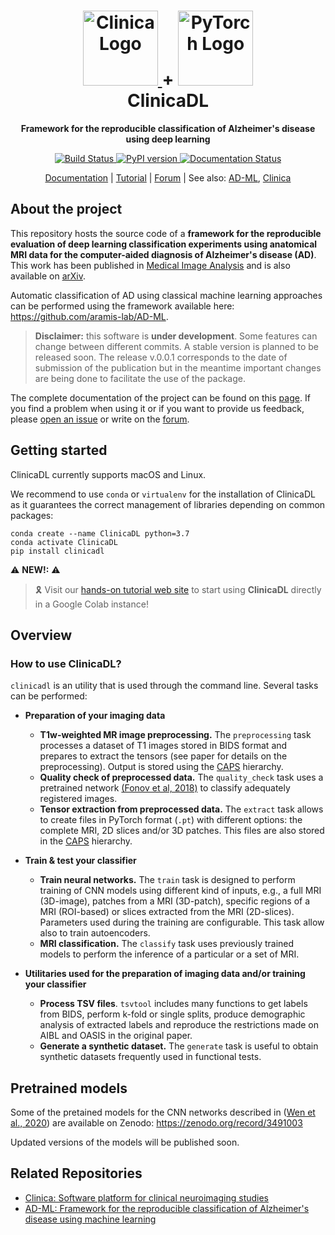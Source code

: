 <h1 align="center">
  <a href="http://www.clinica.run">
    <img src="http://www.clinica.run/assets/images/clinica-icon-257x257.png" alt="Clinica Logo" width="120" height="120">
  </a>
  +
  <a href="https://pytorch.org/">
    <img src="https://pytorch.org/assets/images/pytorch-logo.png" alt="PyTorch Logo" width="120" height="120">
  </a>
  <br/>
  ClinicaDL
</h1>

<p align="center"><strong>Framework for the reproducible classification of Alzheimer's disease using deep learning</strong></p>

<p align="center">
  <a href="https://ci.inria.fr/clinicadl/job/AD-DL/job/master/">
    <img src="https://ci.inria.fr/clinicadl/buildStatus/icon?job=AD-DL%2Fmaster" alt="Build Status">
  </a>
  <a href="https://badge.fury.io/py/clinicadl">
    <img src="https://badge.fury.io/py/clinicadl.svg" alt="PyPI version">
  </a>
  <a href='https://clinicadl.readthedocs.io/en/latest/?badge=latest'>
    <img src='https://readthedocs.org/projects/clinicadl/badge/?version=latest' alt='Documentation Status' />
  </a>

</p>

<p align="center">
  <a href="https://clinicadl.readthedocs.io/">Documentation</a> |
  <a href="https://aramislab.paris.inria.fr/clinicadl/tuto/intro.html">Tutorial</a> |
  <a href="https://groups.google.com/forum/#!forum/clinica-user">Forum</a> |
  See also:
  <a href="#related-repositories">AD-ML</a>,
  <a href="#related-repositories">Clinica</a>
</p>


## About the project

This repository hosts the source code of a **framework for the reproducible
evaluation of deep learning classification experiments using anatomical MRI
data for the computer-aided diagnosis of Alzheimer's disease (AD)**. This work
has been published in [Medical Image
Analysis](https://doi.org/10.1016/j.media.2020.101694) and is also available on
[arXiv](https://arxiv.org/abs/1904.07773).

Automatic classification of AD using classical machine learning approaches can
be performed using the framework available here:
<https://github.com/aramis-lab/AD-ML>.

> **Disclaimer:** this software is **under development**. Some features can
change between different commits. A stable version is planned to be released
soon. The release v.0.0.1 corresponds to the date of submission of the
publication but in the meantime important changes are being done to facilitate
the use of the package.

The complete documentation of the project can be found on 
this [page](https://clinicadl.readthedocs.io/). 
If you find a problem when using it or if you want to provide us feedback,
please [open an issue](https://github.com/aramis-lab/ad-dl/issues) or write on
the [forum](https://groups.google.com/forum/#!forum/clinica-user).

## Getting started
ClinicaDL currently supports macOS and Linux.

We recommend to use `conda` or `virtualenv` for the installation of ClinicaDL
as it guarantees the correct management of libraries depending on common
packages:

```{.sourceCode .bash}
conda create --name ClinicaDL python=3.7
conda activate ClinicaDL
pip install clinicadl
```

:warning: **NEW!:** :warning:
> :reminder_ribbon: Visit our [hands-on tutorial web
site](https://aramislab.paris.inria.fr/clinicadl/tuto/intro.html) to start
using **ClinicaDL** directly in a Google Colab instance!

## Overview

### How to use ClinicaDL?

`clinicadl` is an utility that is used through the command line. Several tasks
can be performed:

- **Preparation of your imaging data**
    * **T1w-weighted MR image preprocessing.** The `preprocessing` task
      processes a dataset of T1 images stored in BIDS format and prepares to
      extract the tensors (see paper for details on the preprocessing). Output
      is stored using the [CAPS](http://www.clinica.run/doc/CAPS/Introduction/)
      hierarchy.
    * **Quality check of preprocessed data.** The `quality_check` task uses a
      pretrained network [(Fonov et al,
      2018)](https://www.biorxiv.org/content/10.1101/303487v1) to classify
      adequately registered images.
    * **Tensor extraction from preprocessed data.** The `extract` task allows
      to create files in PyTorch format (`.pt`) with different options: the
      complete MRI, 2D slices and/or 3D patches. This files are also stored in
      the [CAPS](http://www.clinica.run/doc/CAPS/Introduction/) hierarchy.

- **Train & test your classifier**
    * **Train neural networks.** The `train` task is designed to perform
      training of CNN models using different kind of inputs, e.g., a full MRI
      (3D-image), patches from a MRI (3D-patch), specific regions of a MRI
      (ROI-based) or slices extracted from the MRI (2D-slices). Parameters used
      during the training are configurable. This task allow also to train
      autoencoders.
    * **MRI classification.** The `classify` task uses previously trained models
      to perform the inference of a particular or a set of MRI.


- **Utilitaries used for the preparation of imaging data and/or training your
  classifier**
    * **Process TSV files**. `tsvtool` includes many functions to get labels
      from BIDS, perform k-fold or single splits, produce demographic analysis
      of extracted labels and reproduce the restrictions made on AIBL and OASIS
      in the original paper.
    * **Generate a synthetic dataset.** The `generate` task is useful to obtain
      synthetic datasets frequently used in functional tests.

## Pretrained models

Some of the pretained models for the CNN networks described in 
([Wen et al., 2020](https://doi.org/10.1016/j.media.2020.101694)) 
are available on Zenodo:
<https://zenodo.org/record/3491003>

Updated versions of the models will be published soon.

## Related Repositories

- [Clinica: Software platform for clinical neuroimaging studies](https://github.com/aramis-lab/clinica)
- [AD-ML: Framework for the reproducible classification of Alzheimer's disease using machine learning](https://github.com/aramis-lab/AD-ML)
